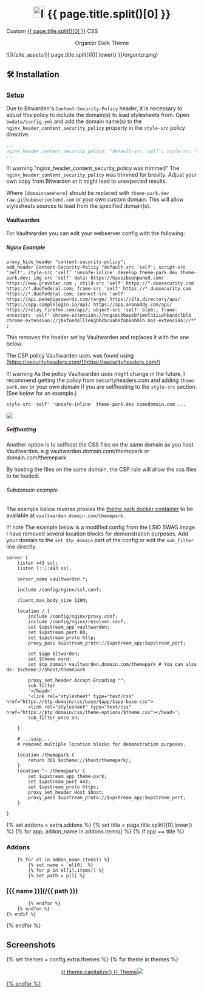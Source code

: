 <h1 align="center"> <img src="/site_assets/{{ page.title.split()[0].lower() }}/logo.png" alt="logo" width="30" height="30"> {{ page.title.split()[0] }}</h1>

Custom [{{ page.title.split()[0] }}](https://github.com/bitwarden) CSS

<p align="center"> Organizr Dark Theme </p>

![](/site_assets/{{ page.title.split()[0].lower() }}/organizr.png)


## 🛠️ Installation

### [Setup](/setup)

Due to Bitwarden's `Content-Security-Policy` header, it is necessary to adjust this policy to include the domain(s) to load stylesheets from. Open `bwdata/config.yml` and add the domain name(s) to the `nginx_header_content_security_policy` property in the `style-src` policy directive.

```yaml
...
nginx_header_content_security_policy: "default-src 'self'; style-src 'self' 'unsafe-inline' [domainnamehere]; ..."
...
```

!!! warning "nginx_header_content_security_policy was trimmed"
    The `nginx_header_content_security_policy` was trimmed for brevity. Adjust your own copy from Bitwarden or it might lead to unexpected results.

Where `[domainnamehere]` should be replaced with `theme-park.dev raw.githubusercontent.com` or your own custom domain. This will allow stylesheets sources to load from the specified domain(s).

#### Vaultwarden

For Vaultwarden you can edit your webserver config with the following:

##### Nginx Example

```nginx
proxy_hide_header "content-security-policy";
add_header Content-Security-Policy "default-src 'self'; script-src 'self'; style-src 'self' 'unsafe-inline' develop.theme-park.dev theme-park.dev; img-src 'self' data: https://haveibeenpwned.com/ https://www.gravatar.com ; child-src 'self' https://*.duosecurity.com https://*.duofederal.com; frame-src 'self' https://*.duosecurity.com https://*.duofederal.com; connect-src 'self' https://api.pwnedpasswords.com/range/ https://2fa.directory/api/ https://app.simplelogin.io/api/ https://app.anonaddy.com/api/ https://relay.firefox.com/api/; object-src 'self' blob:; frame-ancestors 'self' chrome-extension://nngceckbapebfimnlniiiahkandclblb chrome-extension://jbkfoedolllekgbhcbcoahefnbanhhlh moz-extension://*" ;
```

This removes the header set by Vaultwarden and replaces it with the one below.

The CSP policy Vaultwarden uses was found using [https://securityheaders.com/](https://securityheaders.com/)

!!! warning
    As the policy Vaultwarden uses might change in the future, I recommend getting the policy from securityheaders.com and adding `theme-park.dev` or your own domain if you are selfhosting to the `style-src` section.
    (See below for an example.)

```nginx
style-src 'self' 'unsafe-inline' theme-park.dev somedomain.com ...
```

<img src="/site_assets/{{ page.title.split()[0].lower() }}/csp.png"></img>

##### Selfhosting

Another option is to selfhost the CSS files on the same domain as you host Vaultwarden. e.g vaultwarden.domain.com/themepark or domain.com/themepark

By hosting the files on the same domain, the CSP rule will allow the css files to be loaded.

###### Subdomain example

The example below reverse proxies the [theme.park docker container](/setup/#selfhosting) to be available at `vaultwarden.domain.com/themepark`.

!!! note
    The example below is a modified config from the LSIO SWAG image. I have removed several location blocks for demonstration purposes.
    Add your domain to the `set $tp_domain` part of the config or edit the `sub_filter` line directly.

```nginx
server {
    listen 443 ssl;
    listen [::]:443 ssl;

    server_name vaultwarden.*;

    include /config/nginx/ssl.conf;

    client_max_body_size 128M;

    location / {
        include /config/nginx/proxy.conf;
        include /config/nginx/resolver.conf;
        set $upstream_app vaultwarden;
        set $upstream_port 80;
        set $upstream_proto http;
        proxy_pass $upstream_proto://$upstream_app:$upstream_port;

        set $app bitwarden;
        set $theme nord;
        set $tp_domain vaultwarden.domain.com/themepark # You can also do: $scheme://$host/themepark

        proxy_set_header Accept-Encoding ""; 
        sub_filter
        '</head>'
        '<link rel="stylesheet" type="text/css" href="https://$tp_domain/css/base/$app/$app-base.css">
        <link rel="stylesheet" type="text/css" href="https://$tp_domain/css/theme-options/$theme.css"></head>';
        sub_filter_once on;

    }

    # ...snip... 
    # removed multiple location blocks for demonstration purposes.

    location /themepark {
        return 301 $scheme://$host/themepark/;
    }
    location ^~ /themepark/ {
        set $upstream_app theme-park;
        set $upstream_port 443;
        set $upstream_proto https;
        proxy_set_header Host $host;
        proxy_pass $upstream_proto://$upstream_app:$upstream_port;
    }

}
```

{% set addons = extra.addons %}
{% set title = page.title.split()[0].lower() %}
{% for app, addon_name in addons.items() %}
    {% if app  ==  title %}

### Addons

        {% for el in addon_name.items() %}
            {% set name =  el[0]  %}
            {% for p in el[1].items() %}
            {% set path = p[1] %}

### [{{ name }}](/{{ path }})

            {% endfor %}
        {% endfor %}
    {% endif %}
{% endfor %}

## Screenshots

{% set themes = config.extra.themes %}
{% for theme in themes %}
<p align="center">  
<a href="/site_assets/{{ page.title.split()[0].lower() }}/{{ theme }}.png">{{ theme.capitalize() }} Theme<img src="/site_assets/{{ page.title.split()[0].lower() }}/{{ theme }}.png"></img>
</p>
{% endfor %}
